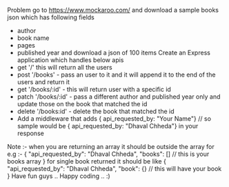 Problem
go to https://www.mockaroo.com/ and download a sample books json which has following fields
- author
- book name
- pages
- published year and download a json of 100 items
Create an Express application which handles below apis
- get '/' this will return all the users
- post '/books' - pass an user to it and it will append it to the end of the users and  return it
- get '/books/:id' - this will return user with a specific id
- patch '/books/:id' - pass a different author and published year only and update those on the book that matched the id
- delete '/books:id' - delete the book that matched the id
- Add a middleware that adds { api_requested_by: "Your Name"} // so sample would be { api_requested_by: "Dhaval Chheda"} in your response

Note :-
when you are returning an array it should be outside the array for e.g :- { "api_requested_by": "Dhaval Chheda", "books": [] // this is your books array }
for single book returned it should be like { "api_requested_by": "Dhaval Chheda", "book": {} // this will have your book }
Have fun guys .. Happy coding .. :)